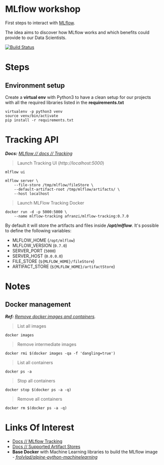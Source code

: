 # MLflow workshop
First steps to interact with [MLflow](mlflow.org).

The idea aims to discover how MLflow works and which benefits could provide to our Data Scientists.

[![Build Status](https://travis-ci.com/afranzi/mlflow-workshop.svg?branch=master)](https://travis-ci.com/afranzi/mlflow-workshop)

# Steps
## Environment setup
Create a **virtual env** with Python3 to have a clean setup for our projects with all the required libraries listed in the **requirements.txt**

```:python
virtualenv -p python3 venv
source venv/bin/activate
pip install -r requirements.txt
```




# Tracking API
***Docs:** [MLflow // docs // Tracking](https://mlflow.org/docs/latest/tracking.html)*

> Launch Tracking UI (*http://localhost:5000*)
```
mlflow ui
```

```
mlflow server \
    --file-store /tmp/mlflow/fileStore \
    --default-artifact-root /tmp/mlflow/artifacts/ \
    --host localhost
```

> Launch MLFlow Tracking Docker
```
docker run -d -p 5000:5000 \
    --name mlflow-tracking afranzi/mlflow-tracking:0.7.0
```

By default it will store the artifacts and files inside ***/opt/mlflow***. 
It's possible to define the following variables:
* MLFLOW_HOME (`/opt/mlflow`)
* MLFLOW_VERSION (`0.7.0`)
* SERVER_PORT (`5000`)
* SERVER_HOST (`0.0.0.0`)
* FILE_STORE (`${MLFLOW_HOME}/fileStore`)
* ARTIFACT_STORE (`${MLFLOW_HOME}/artifactStore`)

# Notes

## Docker management
***Ref:** [Remove docker images and containers](https://tecadmin.net/remove-docker-images-and-containers/).*

> List all images
```
docker images
``` 

> Remove intermediate images
```
docker rmi $(docker images -qa -f 'dangling=true')
```

> List all containers
```
docker ps -a
```

> Stop all containers
```
docker stop $(docker ps -a -q)
```

> Remove all containers
```
docker rm $(docker ps -a -q)
```


# Links Of Interest
* [Docs // MLflow Tracking](https://mlflow.org/docs/latest/tracking.html)
* [Docs // Supported Artifact Stores](https://mlflow.org/docs/latest/tracking.html#supported-artifact-stores)
* **Base Docker** with Machine Learning libraries to build the MLflow image - *[frolvlad/alpine-python-machinelearning](https://hub.docker.com/r/frolvlad/alpine-python-machinelearning/)*
